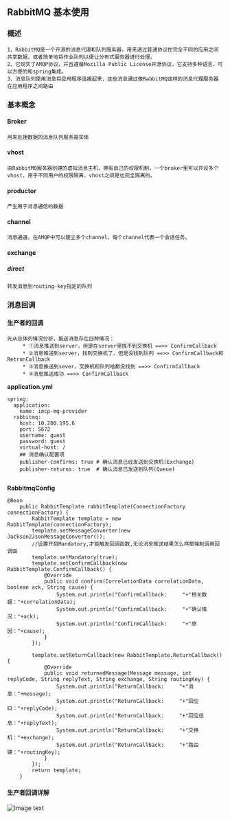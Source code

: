 ## RabbitMQ 基本使用
### 概述
~~~~
1、RabbitMQ是一个开源的消息代理和队列服务器，用来通过普通协议在完全不同的应用之间共享数据，或者简单地将作业队列以便让分布式服务器进行处理。
2、它现实了AMQP协议，并且遵循Mozilla Public License开源协议，它支持多种语言，可以方便的和spring集成。
3、消息队列使用消息将应用程序连接起来，这些消息通过像RabbitMQ这样的消息代理服务器在应用程序之间路由
~~~~
### 基本概念
#### Broker
~~~~
用来处理数据的消息队列服务器实体
~~~~
#### vhost
~~~~
由RabbitMQ服务器创建的虚拟消息主机，拥有自己的权限机制，一个broker里可以开设多个vhost，用于不同用户的权限隔离，vhost之间是也完全隔离的。
~~~~
#### productor
~~~~
产生用于消息通信的数据
~~~~
#### channel
~~~~
消息通道，在AMQP中可以建立多个channel，每个channel代表一个会话任务。
~~~~
#### exchange

##### direct
~~~~
转发消息到routing-key指定的队列
~~~~
### 消息回调
#### 生产者的回调
```
先从总体的情况分析，推送消息存在四种情况：
     * ①消息推送到server，但是在server里找不到交换机 ==>> ConfirmCallback
     * ②消息推送到server，找到交换机了，但是没找到队列 ==>> ConfirmCallback和RetrunCallback
     * ③消息推送到sever，交换机和队列啥都没找到 ==>> ConfirmCallback
     * ④消息推送成功 ==>> ConfirmCallback
```
**application.yml**
```
spring:
  application:
    name: imcp-mq-provider
  rabbitmq:
    host: 10.200.195.6
    port: 5672
    username: guest
    password: guest
    virtual-host: /
    ## 消息确认配置项
    publisher-confirms: true # 确认消息已经发送到交换机(Exchange)
    publisher-returns: true  # 确认消息已发送到队列(Queue)


```

**RabbitmqConfig**
```
@Bean
    public RabbitTemplate rabbitTemplate(ConnectionFactory connectionFactory) {
        RabbitTemplate template = new RabbitTemplate(connectionFactory);
        template.setMessageConverter(new Jackson2JsonMessageConverter());
        //设置开启Mandatory,才能触发回调函数,无论消息推送结果怎么样都强制调用回调函
        template.setMandatory(true);
        template.setConfirmCallback(new RabbitTemplate.ConfirmCallback() {
            @Override
            public void confirm(CorrelationData correlationData, boolean ack, String cause) {
                System.out.println("ConfirmCallback:     "+"相关数据："+correlationData);
                System.out.println("ConfirmCallback:     "+"确认情况："+ack);
                System.out.println("ConfirmCallback:     "+"原因："+cause);
            }
        });

        template.setReturnCallback(new RabbitTemplate.ReturnCallback() {
            @Override
            public void returnedMessage(Message message, int replyCode, String replyText, String exchange, String routingKey) {
                System.out.println("ReturnCallback:     "+"消息："+message);
                System.out.println("ReturnCallback:     "+"回应码："+replyCode);
                System.out.println("ReturnCallback:     "+"回应信息："+replyText);
                System.out.println("ReturnCallback:     "+"交换机："+exchange);
                System.out.println("ReturnCallback:     "+"路由键："+routingKey);
            }
        });
        return template;
    }
```
#### 生产者回调详解
![Image text](https://img-blog.csdnimg.cn/20190420091742485.png?x-oss-process=image/watermark,type_ZmFuZ3poZW5naGVpdGk,shadow_10,text_aHR0cHM6Ly9ibG9nLmNzZG4ubmV0L3dlaXhpbl8zODQxOTEzMw==,size_16,color_FFFFFF,t_70)